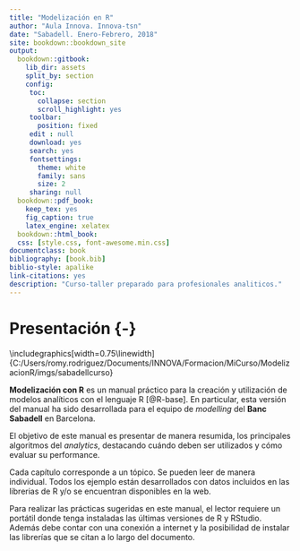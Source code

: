 ```yaml
--- 
title: "Modelización en R"
author: "Aula Innova. Innova-tsn"
date: "Sabadell. Enero-Febrero, 2018"
site: bookdown::bookdown_site
output:
  bookdown::gitbook:
    lib_dir: assets
    split_by: section
    config:
     toc:
       collapse: section
       scroll_highlight: yes
     toolbar:
       position: fixed
     edit : null
     download: yes
     search: yes
     fontsettings:
       theme: white
       family: sans
       size: 2
     sharing: null
  bookdown::pdf_book:
    keep_tex: yes
    fig_caption: true
    latex_engine: xelatex
  bookdown::html_book:
  css: [style.css, font-awesome.min.css]  
documentclass: book
bibliography: [book.bib]
biblio-style: apalike
link-citations: yes
description: "Curso-taller preparado para profesionales analiticos."
---
```



# Presentación {-}




\includegraphics[width=0.75\linewidth]{C:/Users/romy.rodriguez/Documents/INNOVA/Formacion/MiCurso/ModelizacionR/imgs/sabadellcurso} 

**Modelización con R** es un manual práctico para la creación y utilización de modelos analíticos con el lenguaje R [@R-base]. En particular, esta versión del manual ha sido desarrollada para el equipo de _modelling_ del **Banc Sabadell** en Barcelona. 

El objetivo de este manual es presentar de manera resumida, los principales algoritmos del _analytics_, destacando cuándo deben ser utilizados y cómo evaluar su performance.

Cada capítulo corresponde a un tópico. Se pueden leer de manera individual. Todos los ejemplo están desarrollados con datos incluidos en las librerias de R y/o se encuentran disponibles en la web.

Para realizar las prácticas sugeridas en este manual, el lector requiere un portátil donde tenga instaladas las últimas versiones de R y RStudio. Además debe contar con una conexión a internet  y la posibilidad de instalar las librerías que se citan a lo largo del documento.
